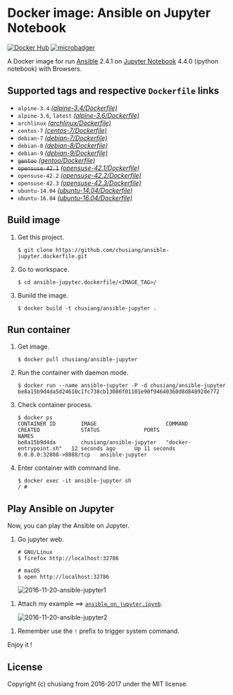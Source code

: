 # Docker image: Ansible on Jupyter Notebook

[![Docker Hub](https://img.shields.io/badge/docker-ansible--jupyter-blue.svg)](https://hub.docker.com/r/chusiang/ansible-jupyter/) [![microbadger](https://images.microbadger.com/badges/image/chusiang/ansible-jupyter.svg)](https://microbadger.com/images/chusiang/ansible-jupyter "Get your own image badge on microbadger.com")

A Docker image for run [Ansible][ansible_official] 2.4.1 on [Jupyter Notebook][jupyter_official] 4.4.0 (ipython notebook) with Browsers.

[ansible_official]:  https://www.ansible.com/
[jupyter_official]: http://jupyter.org/

## Supported tags and respective `Dockerfile` links

- `alpine-3.4` [*(alpine-3.4/Dockerfile)*][dockerfile_alpine-3.4]
- `alpine-3.6`, `latest` [*(alpine-3.6/Dockerfile)*][dockerfile_alpine-3.6]
- `archlinux` [*(archlinux/Dockerfile)*][dockerfile_archlinux]
- `centos-7` [*(centos-7/Dockerfile)*][dockerfile_centos-7]
- `debian-7` [*(debian-7/Dockerfile)*][dockerfile_debian-7]
- `debian-8` [*(debian-8/Dockerfile)*][dockerfile_debian-8]
- `debian-9` [*(debian-9/Dockerfile)*][dockerfile_debian-9]
- ~~`gentoo`~~ [*(gentoo/Dockerfile)*][dockerfile_gentoo]
- ~~`opensuse-42.1`~~ [*(opensuse-42.1/Dockerfile)*][dockerfile_opensuse-42.1]
- `opensuse-42.2` [*(opensuse-42.2/Dockerfile)*][dockerfile_opensuse-42.2]
- `opensuse-42.3` [*(opensuse-42.3/Dockerfile)*][dockerfile_opensuse-42.3]
- `ubuntu-14.04` [*(ubuntu-14.04/Dockerfile)*][dockerfile_ubuntu-14.04]
- `ubuntu-16.04` [*(ubuntu-16.04/Dockerfile)*][dockerfile_ubuntu-16.04]

[dockerfile_alpine-3.4]:    https://github.com/chusiang/ansible-jupyter.dockerfile/blob/master/alpine-3.4/Dockerfile
[dockerfile_alpine-3.6]:    https://github.com/chusiang/ansible-jupyter.dockerfile/blob/master/alpine-3.6/Dockerfile
[dockerfile_archlinux]:     https://github.com/chusiang/ansible-jupyter.dockerfile/blob/master/archlinux/Dockerfile
[dockerfile_centos-7]:      https://github.com/chusiang/ansible-jupyter.dockerfile/blob/master/centos-7/Dockerfile
[dockerfile_debian-7]:      https://github.com/chusiang/ansible-jupyter.dockerfile/blob/master/debian-7/Dockerfile
[dockerfile_debian-8]:      https://github.com/chusiang/ansible-jupyter.dockerfile/blob/master/debian-8/Dockerfile
[dockerfile_debian-9]:      https://github.com/chusiang/ansible-jupyter.dockerfile/blob/master/debian-9/Dockerfile
[dockerfile_gentoo]:        https://github.com/chusiang/ansible-jupyter.dockerfile/blob/master/gentoo/Dockerfile
[dockerfile_opensuse-42.1]: https://github.com/chusiang/ansible-jupyter.dockerfile/blob/master/opensuse-42.1/Dockerfile
[dockerfile_opensuse-42.2]: https://github.com/chusiang/ansible-jupyter.dockerfile/blob/master/opensuse-42.2/Dockerfile
[dockerfile_opensuse-42.3]: https://github.com/chusiang/ansible-jupyter.dockerfile/blob/master/opensuse-42.3/Dockerfile
[dockerfile_ubuntu-14.04]:  https://github.com/chusiang/ansible-jupyter.dockerfile/blob/master/ubuntu-14.04/Dockerfile
[dockerfile_ubuntu-16.04]:  https://github.com/chusiang/ansible-jupyter.dockerfile/blob/master/ubuntu-16.04/Dockerfile

## Build image

1. Get this project.

    ```
    $ git clone https://github.com/chusiang/ansible-jupyter.dockerfile.git
    ```

1. Go to workspace.

    ```
    $ cd ansible-jupyter.dockerfile/<IMAGE_TAG>/
    ```

1. Bunild the image.

    ```
    $ docker build -t chusiang/ansible-jupyter .
    ```

## Run container

1. Get image.
    
    ```
    $ docker pull chusiang/ansible-jupyter
    ```

1. Run the container with daemon mode.
    
    ```
    $ docker run --name ansible-jupyter -P -d chusiang/ansible-jupyter
    be8a15b9d4da5d24610c1fc738cb13086f01101e90f94640360d8d84892de772
    ```

1. Check container process.

    ```
    $ docker ps
    CONTAINER ID        IMAGE                      COMMAND                  CREATED             STATUS              PORTS                     NAMES
    be8a15b9d4da        chusiang/ansible-jupyter   "docker-entrypoint.sh"   12 seconds ago      Up 11 seconds       0.0.0.0:32808->8888/tcp   ansible-jupyter
    ```

1. Enter container with command line.

    ```
    $ docker exec -it ansible-jupyter sh
    / #
    ```
    
## Play Ansible on Jupyter

Now, you can play the Ansible on Jupyter.

1. Go jupyter web.

    ```
    # GNU/Linux
    $ firefox http://localhost:32786
    
    # macOS
    $ open http://localhost:32786
    ```
    
    ![2016-11-20-ansible-jupyter1]

[2016-11-20-ansible-jupyter1]: https://cloud.githubusercontent.com/assets/219066/20463322/218f0c4a-af6b-11e6-9a95-2411ec7acb5f.png

1. Attach my example ==> [`ansible_on_jupyter.ipynb`][ansible_on_jupyter.ipynb].

    ![2016-11-20-ansible-jupyter2]

[ansible_on_jupyter.ipynb]: https://github.com/chusiang/ansible-jupyter.dockerfile/blob/master/ipynb/ansible_on_jupyter.ipynb
[2016-11-20-ansible-jupyter2]: https://cloud.githubusercontent.com/assets/219066/20463319/fa8c047c-af6a-11e6-96d6-f985096c9c8c.png

1. Remember use the `!` prefix to trigger system command.

Enjoy it !

## License

Copyright (c) chusiang from 2016-2017 under the MIT license.
